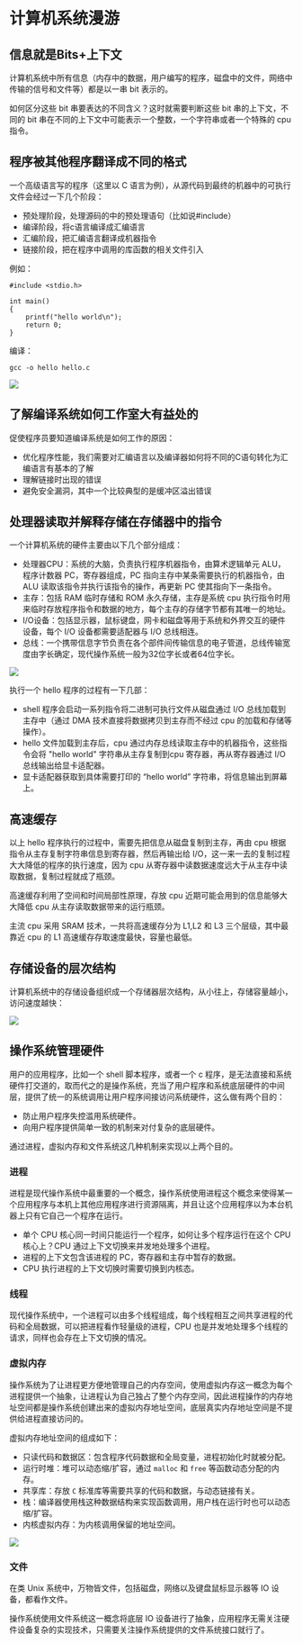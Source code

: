 # 计算机系统漫游

## 信息就是Bits+上下文

计算机系统中所有信息（内存中的数据，用户编写的程序，磁盘中的文件，网络中传输的信号和文件等）都是以一串 bit 表示的。

如何区分这些 bit 串要表达的不同含义？这时就需要判断这些 bit 串的上下文，不同的 bit 串在不同的上下文中可能表示一个整数，一个字符串或者一个特殊的 cpu 指令。

## 程序被其他程序翻译成不同的格式

一个高级语言写的程序（这里以 C 语言为例），从源代码到最终的机器中的可执行文件会经过一下几个阶段：

- 预处理阶段，处理源码的中的预处理语句（比如说#include）
- 编译阶段，将c语言编译成汇编语言
- 汇编阶段，把汇编语言翻译成机器指令
- 链接阶段，把在程序中调用的库函数的相关文件引入

例如：

```
#include <stdio.h>

int main()
{
	printf("hello world\n");
	return 0;
}
```

编译：

```
gcc -o hello hello.c
```

![](../img/complilation.png)

## 了解编译系统如何工作室大有益处的

促使程序员要知道编译系统是如何工作的原因：

- 优化程序性能，我们需要对汇编语言以及编译器如何将不同的C语句转化为汇编语言有基本的了解
- 理解链接时出现的错误
- 避免安全漏洞，其中一个比较典型的是缓冲区溢出错误

##  处理器读取并解释存储在存储器中的指令

一个计算机系统的硬件主要由以下几个部分组成：

- 处理器CPU：系统的大脑，负责执行程序机器指令，由算术逻辑单元 ALU，程序计数器 PC，寄存器组成，PC 指向主存中某条需要执行的机器指令，由 ALU 读取该指令并执行该指令的操作，再更新 PC 使其指向下一条指令。
- 主存：包括 RAM 临时存储和 ROM 永久存储，主存是系统 cpu 执行指令时用来临时存放程序指令和数据的地方，每个主存的存储字节都有其唯一的地址。
- I/O设备：包括显示器，鼠标键盘，网卡和磁盘等用于系统和外界交互的硬件设备，每个 I/O 设备都需要适配器与 I/O 总线相连。
- 总线：一个携带信息字节负责在各个部件间传输信息的电子管道，总线传输宽度由字长确定，现代操作系统一般为32位字长或者64位字长。

![](../img/hardware_org.png)

执行一个 hello 程序的过程有一下几部：

- shell 程序会启动一系列指令将二进制可执行文件从磁盘通过 I/O 总线加载到主存中（通过 DMA 技术直接将数据拷贝到主存而不经过 cpu 的加载和存储等操作）。
- hello 文件加载到主存后，cpu 通过内存总线读取主存中的机器指令，这些指令会将 "hello world" 字符串从主存复制到cpu 寄存器，再从寄存器通过 I/O 总线输出给显卡适配器。
- 显卡适配器获取到具体需要打印的 “hello world” 字符串，将信息输出到屏幕上。

## 高速缓存

以上 hello 程序执行的过程中，需要先把信息从磁盘复制到主存，再由 cpu 根据指令从主存复制字符串信息到寄存器，然后再输出给 I/O，这一来一去的复制过程大大降低的程序的执行速度，因为 cpu 从寄存器中读数据速度远大于从主存中读取数据，复制过程就成了瓶颈。

高速缓存利用了空间和时间局部性原理，存放 cpu 近期可能会用到的信息能够大大降低 cpu 从主存读取数据带来的运行瓶颈。

主流 cpu 采用 SRAM 技术，一共将高速缓存分为 L1,L2 和 L3 三个层级，其中最靠近 cpu 的 L1 高速缓存存取速度最快，容量也最低。

## 存储设备的层次结构

计算机系统中的存储设备组织成一个存储器层次结构，从小往上，存储容量越小，访问速度越快：

![](../img/mem_hierarchy.png)

## 操作系统管理硬件

用户的应用程序，比如一个 shell 脚本程序，或者一个 c 程序，是无法直接和系统硬件打交道的，取而代之的是操作系统，充当了用户程序和系统底层硬件的中间层，提供了统一的系统调用让用户程序间接访问系统硬件，这么做有两个目的：

- 防止用户程序失控滥用系统硬件。
- 向用户程序提供简单一致的机制来对付复杂的底层硬件。

通过进程，虚拟内存和文件系统这几种机制来实现以上两个目的。

### 进程

进程是现代操作系统中最重要的一个概念，操作系统使用进程这个概念来使得某一个应用程序与本机上其他应用程序进行资源隔离，并且让这个应用程序以为本台机器上只有它自己一个程序在运行。

- 单个 CPU 核心同一时间只能运行一个程序，如何让多个程序运行在这个 CPU 核心上？CPU 通过上下文切换来并发地处理多个进程。
- 进程的上下文包含该进程的 PC，寄存器和主存中暂存的数据。
- CPU 执行进程的上下文切换时需要切换到内核态。

### 线程

现代操作系统中，一个进程可以由多个线程组成，每个线程相互之间共享进程的代码和全局数据，可以把进程看作轻量级的进程，CPU 也是并发地处理多个线程的请求，同样也会存在上下文切换的情况。

### 虚拟内存

操作系统为了让进程更方便地管理自己的内存空间，使用虚拟内存这一概念为每个进程提供一个抽象，让进程认为自己独占了整个内存空间，因此进程操作的内存地址空间都是操作系统创建出来的虚拟内存地址空间，底层真实内存地址空间是不提供给进程直接访问的。

虚拟内存地址空间的组成如下：

- 只读代码和数据区：包含程序代码数据和全局变量，进程初始化时就被分配。
- 运行时堆：堆可以动态缩/扩容，通过 `malloc` 和 `free` 等函数动态分配的内存。
- 共享库：存放 `C`  标准库等需要共享的代码和数据，与动态链接有关。
- 栈：编译器使用栈这种数据结构来实现函数调用，用户栈在运行时也可以动态缩/扩容。
- 内核虚拟内存：为内核调用保留的地址空间。

![](../img/virtual_addr.png)

### 文件

在类 Unix 系统中，万物皆文件，包括磁盘，网络以及键盘鼠标显示器等 IO 设备，都看作文件。

操作系统使用文件系统这一概念将底层 IO 设备进行了抽象，应用程序无需关注硬件设备复杂的实现技术，只需要关注操作系统提供的文件系统接口就行了。











